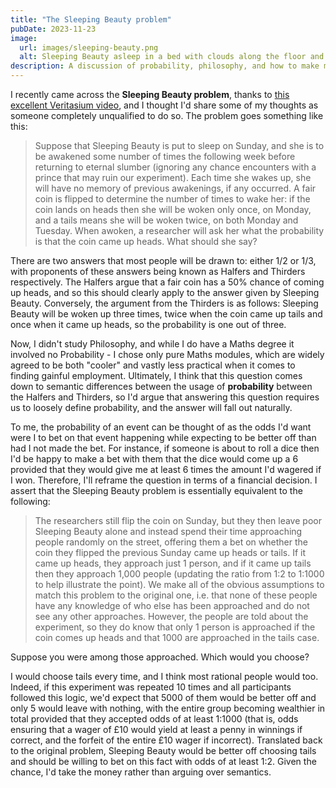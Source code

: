 ```yaml
---
title: "The Sleeping Beauty problem"
pubDate: 2023-11-23
image:
  url: images/sleeping-beauty.png
  alt: Sleeping Beauty asleep in a bed with clouds along the floor and dice floating in the air.
description: A discussion of probability, philosophy, and how to make money when a stranger approaches you with a curious proposition.
---
```


I recently came across the **Sleeping Beauty problem**, thanks to [this excellent Veritasium video](https://www.youtube.com/watch?v=XeSu9fBJ2sI), and I thought I'd share some of my thoughts as someone completely unqualified to do so. The problem goes something like this:

> Suppose that Sleeping Beauty is put to sleep on Sunday, and she is to be awakened some number of times the following week before returning to eternal slumber (ignoring any chance encounters with a prince that may ruin our experiment). Each time she wakes up, she will have no memory of previous awakenings, if any occurred. A fair coin is flipped to determine the number of times to wake her: if the coin lands on heads then she will be woken only once, on Monday, and a tails means she will be woken twice, on both Monday and Tuesday.
> When awoken, a researcher will ask her what the probability is that the coin came up heads. What should she say?

There are two answers that most people will be drawn to: either 1/2 or 1/3, with proponents of these answers being known as Halfers and Thirders respectively. The Halfers argue that a fair coin has a 50% chance of coming up heads, and so this should clearly apply to the answer given by Sleeping Beauty. Conversely, the argument from the Thirders is as follows: Sleeping Beauty will be woken up three times, twice when the coin came up tails and once when it came up heads, so the probability is one out of three.

Now, I didn't study Philosophy, and while I do have a Maths degree it involved no Probability - I chose only pure Maths modules, which are widely agreed to be both "cooler" and vastly less practical when it comes to finding gainful employment. Ultimately, I think that this question comes down to semantic differences between the usage of **probability** between the Halfers and Thirders, so I'd argue that answering this question requires us to loosely define probability, and the answer will fall out naturally.

To me, the probability of an event can be thought of as the odds I'd want were I to bet on that event happening while expecting to be better off than had I not made the bet. For instance, if someone is about to roll a dice then I'd be happy to make a bet with them that the dice would come up a 6 provided that they would give me at least 6 times the amount I'd wagered if I won. Therefore, I'll reframe the question in terms of a financial decision. I assert that the Sleeping Beauty problem is essentially equivalent to the following:

> The researchers still flip the coin on Sunday, but they then leave poor Sleeping Beauty alone and instead spend their time approaching people randomly on the street, offering them a bet on whether the coin they flipped the previous Sunday came up heads or tails. If it came up heads, they approach just 1 person, and if it came up tails then they approach 1,000 people (updating the ratio from 1:2 to 1:1000 to help illustrate the point). We make all of the obvious assumptions to match this problem to the original one, i.e. that none of these people have any knowledge of who else has been approached and do not see any other approaches. However, the people are told about the experiment, so they do know that only 1 person is approached if the coin comes up heads and that 1000 are approached in the tails case.

Suppose you were among those approached. Which would you choose?

I would choose tails every time, and I think most rational people would too. Indeed, if this experiment was repeated 10 times and all participants followed this logic, we'd expect that 5000 of them would be better off and only 5 would leave with nothing, with the entire group becoming wealthier in total provided that they accepted odds of at least 1:1000 (that is, odds ensuring that a wager of £10 would yield at least a penny in winnings if correct, and the forfeit of the entire £10 wager if incorrect). Translated back to the original problem, Sleeping Beauty would be better off choosing tails and should be willing to bet on this fact with odds of at least 1:2. Given the chance, I'd take the money rather than arguing over semantics.
